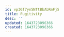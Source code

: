 ```yaml
---
id: vpIGf7yn5NTtBbAbRmFjS
title: Fugitivity
desc: ''
updated: 1643723096366
created: 1643723096366
---
```


